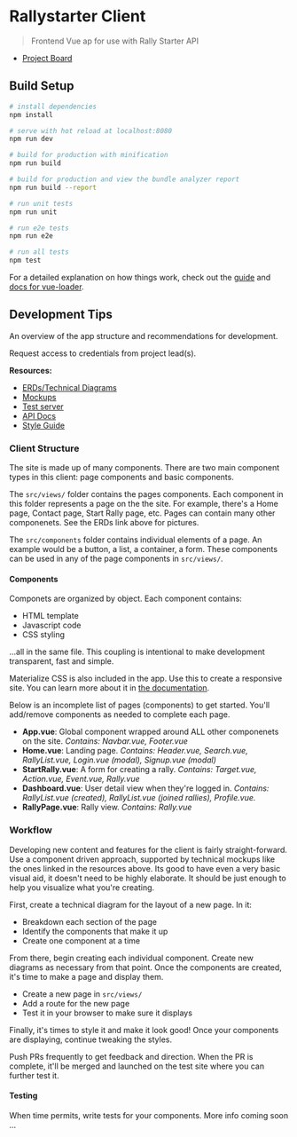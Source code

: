 # Rallystarter Client

> Frontend Vue ap for use with Rally Starter API

* [Project Board](https://app.asana.com/0/694004602771533/board)

## Build Setup

``` bash
# install dependencies
npm install

# serve with hot reload at localhost:8080
npm run dev

# build for production with minification
npm run build

# build for production and view the bundle analyzer report
npm run build --report

# run unit tests
npm run unit

# run e2e tests
npm run e2e

# run all tests
npm test
```

For a detailed explanation on how things work, check out the [guide](http://vuejs-templates.github.io/webpack/) and [docs for vue-loader](http://vuejs.github.io/vue-loader).

## Development Tips

An overview of the app structure and recommendations for development.

Request access to credentials from project lead(s).

__Resources:__
* [ERDs/Technical Diagrams](https://www.dropbox.com/sh/3tloq9k7lwvd93s/AABOeQRViL_qlET9SyT04bdWa?dl=0)
* [Mockups](https://projects.invisionapp.com/share/MFIYWL1HGA6#/screens/297295391)
* [Test server](https://mcrallytest.herokuapp.com/)
* [API Docs](https://rallystarter.docs.apiary.io/)
* [Style Guide](https://github.com/airbnb/javascript#airbnb-javascript-style-guide-)

### Client Structure

The site is made up of many components. There are two main component types in this client: page components and basic components.

The `src/views/` folder contains the pages components. Each component in this folder represents a page on the the site. For example, there's a Home page, Contact page, Start Rally page, etc. Pages can contain many other componenets. See the ERDs link above for pictures.

The `src/components` folder contains individual elements of a page. An example would be a button, a list, a container, a form. These components can be used in any of the page components in `src/views/`.

#### Components

Componets are organized by object. Each component contains:

* HTML template
* Javascript code
* CSS styling

...all in the same file. This coupling is intentional to make development transparent, fast and simple. 

Materialize CSS is also included in the app. Use this to create a responsive site. You can learn more about it in [the documentation](https://materializecss.com).

Below is an incomplete list of pages (components) to get started. You'll add/remove components as needed to complete each page.

- **App.vue**: Global component wrapped around ALL other componenets on the site. *Contains: Navbar.vue, Footer.vue*
- **Home.vue**: Landing page. *Contains: Header.vue, Search.vue, RallyList.vue, Login.vue (modal), Signup.vue (modal)*
- **StartRally.vue**: A form for creating a rally. *Contains: Target.vue, Action.vue, Event.vue, Rally.vue*
- **Dashboard.vue**: User detail view when they're logged in. *Contains: RallyList.vue (created), RallyList.vue (joined rallies), Profile.vue.*
- **RallyPage.vue**: Rally view. *Contains: Rally.vue*

### Workflow

Developing new content and features for the client is fairly straight-forward. Use a component driven approach, supported by technical mockups like the ones linked in the resources above. Its good to have even a very basic visual aid, it doesn't need to be highly elaborate. It should be just enough to help you visualize what you're creating.

First, create a technical diagram for the layout of a new page. In it:

- Breakdown each section of the page
- Identify the components that make it up
- Create one component at a time

From there, begin creating each individual component. Create new diagrams as necessary from that point. Once the components are created, it's time to make a page and display them.

- Create a new page in `src/views/`
- Add a route for the new page
- Test it in your browser to make sure it displays

Finally, it's times to style it and make it look good! Once your components are displaying, continue tweaking the styles.

Push PRs frequently to get feedback and direction. When the PR is complete, it'll be merged and launched on the test site where you can further test it.

#### Testing

When time permits, write tests for your components. More info coming soon ...
